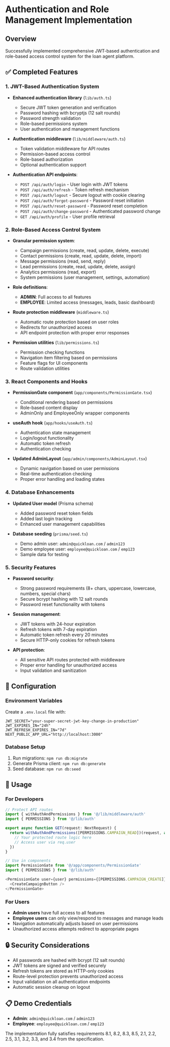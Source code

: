 # Authentication and Role Management Implementation

## Overview
Successfully implemented comprehensive JWT-based authentication and role-based access control system for the loan agent platform.

## ✅ Completed Features

### 1. JWT-Based Authentication System
- **Enhanced authentication library** (`lib/auth.ts`)
  - Secure JWT token generation and verification
  - Password hashing with bcryptjs (12 salt rounds)
  - Password strength validation
  - Role-based permissions system
  - User authentication and management functions

- **Authentication middleware** (`lib/middleware/auth.ts`)
  - Token validation middleware for API routes
  - Permission-based access control
  - Role-based authorization
  - Optional authentication support

- **Authentication API endpoints**:
  - `POST /api/auth/login` - User login with JWT tokens
  - `POST /api/auth/refresh` - Token refresh mechanism
  - `POST /api/auth/logout` - Secure logout with cookie clearing
  - `POST /api/auth/forgot-password` - Password reset initiation
  - `POST /api/auth/reset-password` - Password reset completion
  - `POST /api/auth/change-password` - Authenticated password change
  - `GET /api/auth/profile` - User profile retrieval

### 2. Role-Based Access Control System
- **Granular permission system**:
  - Campaign permissions (create, read, update, delete, execute)
  - Contact permissions (create, read, update, delete, import)
  - Message permissions (read, send, reply)
  - Lead permissions (create, read, update, delete, assign)
  - Analytics permissions (read, export)
  - System permissions (user management, settings, automation)

- **Role definitions**:
  - **ADMIN**: Full access to all features
  - **EMPLOYEE**: Limited access (messages, leads, basic dashboard)

- **Route protection middleware** (`middleware.ts`)
  - Automatic route protection based on user roles
  - Redirects for unauthorized access
  - API endpoint protection with proper error responses

- **Permission utilities** (`lib/permissions.ts`)
  - Permission checking functions
  - Navigation item filtering based on permissions
  - Feature flags for UI components
  - Route validation utilities

### 3. React Components and Hooks
- **PermissionGate component** (`app/components/PermissionGate.tsx`)
  - Conditional rendering based on permissions
  - Role-based content display
  - AdminOnly and EmployeeOnly wrapper components

- **useAuth hook** (`app/hooks/useAuth.ts`)
  - Authentication state management
  - Login/logout functionality
  - Automatic token refresh
  - Authentication checking

- **Updated AdminLayout** (`app/admin/components/AdminLayout.tsx`)
  - Dynamic navigation based on user permissions
  - Real-time authentication checking
  - Proper error handling and loading states

### 4. Database Enhancements
- **Updated User model** (Prisma schema)
  - Added password reset token fields
  - Added last login tracking
  - Enhanced user management capabilities

- **Database seeding** (`prisma/seed.ts`)
  - Demo admin user: `admin@quickloan.com` / `admin123`
  - Demo employee user: `employee@quickloan.com` / `emp123`
  - Sample data for testing

### 5. Security Features
- **Password security**:
  - Strong password requirements (8+ chars, uppercase, lowercase, numbers, special chars)
  - Secure bcrypt hashing with 12 salt rounds
  - Password reset functionality with tokens

- **Session management**:
  - JWT tokens with 24-hour expiration
  - Refresh tokens with 7-day expiration
  - Automatic token refresh every 20 minutes
  - Secure HTTP-only cookies for refresh tokens

- **API protection**:
  - All sensitive API routes protected with middleware
  - Proper error handling for unauthorized access
  - Input validation and sanitization

## 🔧 Configuration

### Environment Variables
Create a `.env.local` file with:
```env
JWT_SECRET="your-super-secret-jwt-key-change-in-production"
JWT_EXPIRES_IN="24h"
JWT_REFRESH_EXPIRES_IN="7d"
NEXT_PUBLIC_APP_URL="http://localhost:3000"
```

### Database Setup
1. Run migrations: `npm run db:migrate`
2. Generate Prisma client: `npm run db:generate`
3. Seed database: `npm run db:seed`

## 🚀 Usage

### For Developers
```typescript
// Protect API routes
import { withAuthAndPermissions } from '@/lib/middleware/auth'
import { PERMISSIONS } from '@/lib/auth'

export async function GET(request: NextRequest) {
  return withAuthAndPermissions([PERMISSIONS.CAMPAIGN_READ])(request, async (req) => {
    // Your protected route logic here
    // Access user via req.user
  })
}

// Use in components
import PermissionGate from '@/app/components/PermissionGate'
import { PERMISSIONS } from '@/lib/auth'

<PermissionGate user={user} permissions={[PERMISSIONS.CAMPAIGN_CREATE]}>
  <CreateCampaignButton />
</PermissionGate>
```

### For Users
- **Admin users** have full access to all features
- **Employee users** can only view/respond to messages and manage leads
- Navigation automatically adjusts based on user permissions
- Unauthorized access attempts redirect to appropriate pages

## 🔒 Security Considerations
- All passwords are hashed with bcrypt (12 salt rounds)
- JWT tokens are signed and verified securely
- Refresh tokens are stored as HTTP-only cookies
- Route-level protection prevents unauthorized access
- Input validation on all authentication endpoints
- Automatic session cleanup on logout

## 📋 Demo Credentials
- **Admin**: `admin@quickloan.com` / `admin123`
- **Employee**: `employee@quickloan.com` / `emp123`

The implementation fully satisfies requirements 8.1, 8.2, 8.3, 8.5, 2.1, 2.2, 2.5, 3.1, 3.2, 3.3, and 3.4 from the specification.